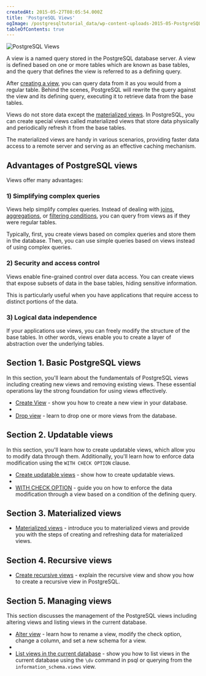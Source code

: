 ```yaml
---
createdAt: 2015-05-27T08:05:54.000Z
title: 'PostgreSQL Views'
ogImage: /postgresqltutorial_data/wp-content-uploads-2015-05-PostgreSQL-View.png
tableOfContents: true
---
```



![PostgreSQL Views](/postgresqltutorial_data/wp-content-uploads-2015-05-PostgreSQL-View.png)

A view is a named query stored in the PostgreSQL database server. A view is defined based on one or more tables which are known as base tables, and the query that defines the view is referred to as a defining query.

After [creating a view](/postgresql/postgresql-views/managing-postgresql-views), you can query data from it as you would from a regular table. Behind the scenes, PostgreSQL will rewrite the query against the view and its defining query, executing it to retrieve data from the base tables.

Views do not store data except the [materialized views](/postgresql/postgresql-views/postgresql-materialized-views). In PostgreSQL, you can create special views called materialized views that store data physically and periodically refresh it from the base tables.

The materialized views are handy in various scenarios, providing faster data access to a remote server and serving as an effective caching mechanism.

## Advantages of PostgreSQL views

Views offer many advantages:

### 1) Simplifying complex queries

Views help simplify complex queries. Instead of dealing with [joins](/postgresql/postgresql-joins), [aggregations](/postgresql/postgresql-aggregate-functions), or [filtering conditions](/postgresql/postgresql-tutorial/postgresql-where), you can query from views as if they were regular tables.

Typically, first, you create views based on complex queries and store them in the database. Then, you can use simple queries based on views instead of using complex queries.

### 2) Security and access control

Views enable fine-grained control over data access. You can create views that expose subsets of data in the base tables, hiding sensitive information.

This is particularly useful when you have applications that require access to distinct portions of the data.

### 3) Logical data independence

If your applications use views, you can freely modify the structure of the base tables. In other words, views enable you to create a layer of abstraction over the underlying tables.

## Section 1. Basic PostgreSQL views

In this section, you'll learn about the fundamentals of PostgreSQL views including creating new views and removing existing views. These essential operations lay the strong foundation for using views effectively.

- [Create View](/postgresql/postgresql-views/managing-postgresql-views) - show you how to create a new view in your database.
-
- [Drop view](/postgresql/postgresql-views/postgresql-drop-view) - learn to drop one or more views from the database.

## Section 2. Updatable views

In this section, you'll learn how to create updatable views, which allow you to modify data through them. Additionally, you'll learn how to enforce data modification using the `WITH CHECK OPTION` clause.

- [Create updatable views](/postgresql/postgresql-views/postgresql-updatable-views) - show how to create updatable views.
-
- [WITH CHECK OPTION](/postgresql/postgresql-views/postgresql-views-with-check-option) - guide you on how to enforce the data modification through a view based on a condition of the defining query.

## Section 3. Materialized views

- [Materialized views](/postgresql/postgresql-views/postgresql-materialized-views) - introduce you to materialized views and provide you with the steps of creating and refreshing data for materialized views.

## Section 4. Recursive views

- [Create recursive views](/postgresql/postgresql-views/postgresql-recursive-view) - explain the recursive view and show you how to create a recursive view in PostgreSQL.

## Section 5. Managing views

This section discusses the management of the PostgreSQL views including altering views and listing views in the current database.

- [Alter view](/postgresql/postgresql-views/postgresql-alter-view) - learn how to rename a view, modify the check option, change a column, and set a new schema for a view.
-
- [List views in the current database](/postgresql/postgresql-views/postgresql-list-views) - show you how to list views in the current database using the `\dv` command in psql or querying from the `information_schema.views` view.
